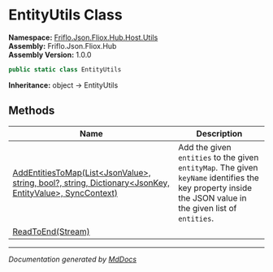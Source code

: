 ﻿<!--  
  <auto-generated>   
    The contents of this file were generated by a tool.  
    Changes to this file may be list if the file is regenerated  
  </auto-generated>   
-->

# EntityUtils Class

**Namespace:** [Friflo.Json.Fliox.Hub.Host.Utils](../index.md)  
**Assembly:** Friflo.Json.Fliox.Hub  
**Assembly Version:** 1.0.0

```csharp
public static class EntityUtils
```

**Inheritance:** object → EntityUtils

## Methods

| Name                                                                                                                                       | Description                                                                                                                                               |
| ------------------------------------------------------------------------------------------------------------------------------------------ | --------------------------------------------------------------------------------------------------------------------------------------------------------- |
| [AddEntitiesToMap(List\<JsonValue\>, string, bool?, string, Dictionary\<JsonKey, EntityValue\>, SyncContext)](methods/AddEntitiesToMap.md) | Add the given `entities` to the given `entityMap`. The given `keyName` identifies the key property inside the JSON value in the given list of `entities`. |
| [ReadToEnd(Stream)](methods/ReadToEnd.md)                                                                                                  |                                                                                                                                                           |

___

*Documentation generated by [MdDocs](https://github.com/ap0llo/mddocs)*
